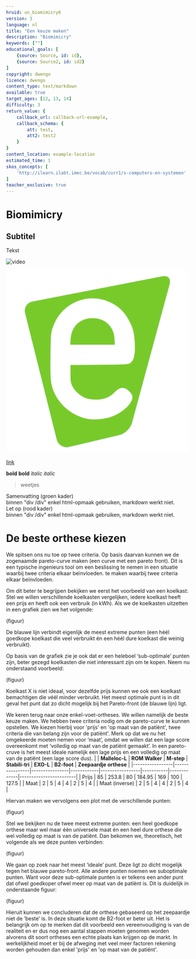 ```yaml
---
hruid: un_biomimicry6
version: 3
language: nl
title: "Een keuze maken"
description: "Biomimicry"
keywords: [""]
educational_goals: [
    {source: Source, id: id}, 
    {source: Source2, id: id2}
]
copyright: dwengo
licence: dwengo
content_type: text/markdown
available: true
target_ages: [12, 13, 14]
difficulty: 3
return_value: {
    callback_url: callback-url-example,
    callback_schema: {
        att: test,
        att2: test2
    }
}
content_location: example-location
estimated_time: 1
skos_concepts: [
    'http://ilearn.ilabt.imec.be/vocab/curr1/s-computers-en-systemen'
]
teacher_exclusive: true
---
```


# Biomimicry

## Subtitel

Tekst

![](@youtube/https://www.youtube.com/embed/EsYs4k41U6w "video")

![](embed/dwengo.png "afbeelding")

[link](embed/dwenguino_elektrischschema.pdf "pdf")

**bold** __bold__
*italic* _italic_

> weetjes

<div class="alert alert-box alert-success">
Samenvatting (groen kader)<br>
binnen "div /div" enkel html-opmaak gebruiken, markdown werkt niet. 
</div>

<div class="alert alert-box alert-danger">
Let op (rood kader)<br>
binnen "div /div" enkel html-opmaak gebruiken, markdown werkt niet. 
</div>

# De beste orthese kiezen
We spitsen ons nu toe op twee criteria. Op basis daarvan kunnen we de zogenaamde pareto-curve maken (een curve met een pareto front). Dit is een typische ingenieurs tool om een beslissing te nemen in een situatie waarbij twee criteria elkaar beïnvloeden. 
te maken waarbij twee criteria elkaar beïnvloeden.

Om dit beter te begrijpen bekijken we eerst het voorbeeld van een koelkast:
Stel we willen verschillende koelkasten vergelijken, iedere koelkast heeft een prijs en heeft ook een verbruik (in kWh). Als we de koelkasten uitzetten in een grafiek zien we het volgende:

(figuur)

De blauwe lijn verbindt eigenlijk de meest extreme punten (een héél goedkope koelkast die veel verbruikt én een héél dure koelkast die weinig verbruikt). 

Op basis van de grafiek zie je ook dat er een heleboel ‘sub-optimale’ punten zijn, beter gezegd koelkasten die niet interessant zijn om te kopen. Neem nu onderstaand voorbeeld:

(figuur)

Koelkast X is niet ideaal, voor dezelfde prijs kunnen we ook een koelkast bemachtigen die véél minder verbruikt. Het meest optimale punt is in dit geval het punt dat zo dicht mogelijk bij het Pareto-front (de blauwe lijn) ligt. 

We keren terug naar onze enkel-voet-ortheses. We willen namelijk de beste keuze maken. 
We hebben twee criteria nodig om de pareto-curve te kunnen opstellen. We kiezen hierbij voor 'prijs' en 'op maat van de patiënt', twee criteria die van belang zijn voor de patiënt'. Merk op dat we nu het omgekeerde moeten nemen voor ‘maat’, omdat we willen dat een lage score overeenkomt met ‘volledig op maat van de patiënt gemaakt’. In een pareto-cruve is het meest ideale namelijk een lage prijs en een volledig op maat van de patiënt (een lage score dus).
|                 | **Malleloc-L** | **ROM Walker** | **M-step** | **Stabili-tri** | **EXO-L** | **B2-foot** | **Zeepaardje orthese** |
|-----------------|----------------|----------------|------------|-----------------|-----------|-------------|------------------------|
| Prijs           | 85             | 253.8          | 80         | 184.95          | 169       | 100         | 127.5 | 
| Maat            | 2              | 5              | 4          | 4               | 2         | 5           | 4 |
| Maat (inverse)  | 2              | 5              | 4          | 4               | 2         | 5           | 4 |

Hiervan maken we vervolgens een plot met de verschillende punten:

(figuur)

Stel we bekijken nu de twee meest extreme punten: een heel goedkope orthese maar wel maar één universele maat én een heel dure orthese die wel volledig op maat is van de patiënt. Dan bekomen we, theoretisch, het volgende als we deze punten verbinden:

(figuur)

We gaan op zoek naar het meest ‘ideale’ punt. Deze ligt zo dicht mogelijk tegen het blauwe pareto-front. Alle andere punten noemen we suboptimale punten. Want voor deze sub-optimale punten is er telkens een ander punt dat ofwel goedkoper ofwel meer op maat van de patiënt is. Dit is duidelijk in onderstaande figuur:

(figuur)

Hieruit kunnen we concluderen dat de orthese gebaseerd op het zeepaardje niet de ‘beste’ is. In deze situatie komt de B2-foot er beter uit. Het is belangrijk om op te merken dat dit voorbeeld een vereenvoudiging is van de realiteit en er dus nog een aantal stappen moeten genomen worden alvorens dit soort ortheses een echte plaats kan krijgen op de markt. In werkelijkheid moet er bij de afweging met veel meer factoren rekening worden gehouden dan enkel 'prijs' en 'op maat van de patiënt'.
